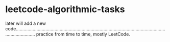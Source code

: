 # leetcode-algorithmic-tasks

later will add a new code...........................................................................................................................................
practice from time to time,
mostly LeetCode.


